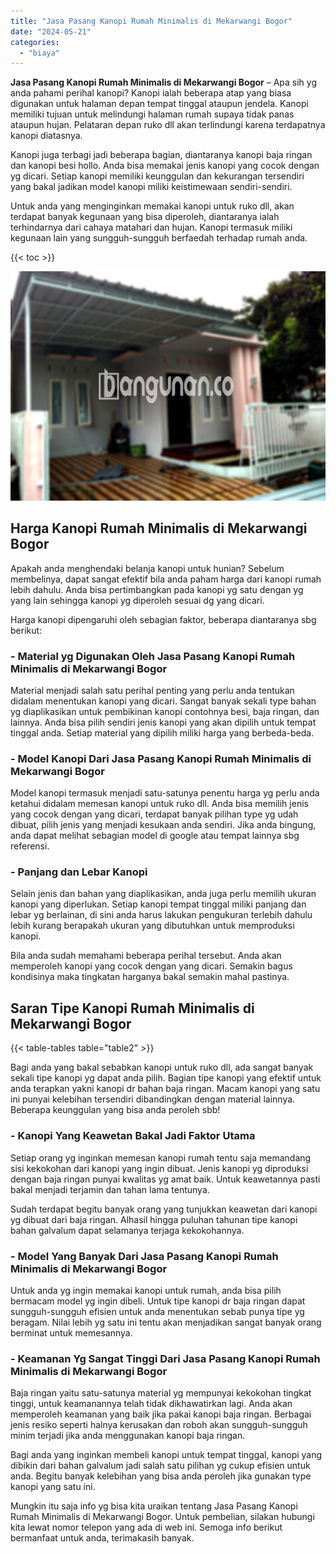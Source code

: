 ```yaml
---
title: "Jasa Pasang Kanopi Rumah Minimalis di Mekarwangi Bogor"
date: "2024-05-21"
categories: 
  - "biaya"
---
```


**Jasa Pasang Kanopi Rumah Minimalis di Mekarwangi Bogor** – Apa sih yg anda pahami perihal kanopi? Kanopi ialah beberapa atap yang biasa digunakan untuk halaman depan tempat tinggal ataupun jendela. Kanopi memiliki tujuan untuk melindungi halaman rumah supaya tidak panas ataupun hujan. Pelataran depan ruko dll akan terlindungi karena terdapatnya kanopi diatasnya.

Kanopi juga terbagi jadi beberapa bagian, diantaranya kanopi baja ringan dan kanopi besi hollo. Anda bisa memakai jenis kanopi yang cocok dengan yg dicari. Setiap kanopi memiliki keunggulan dan kekurangan tersendiri yang bakal jadikan model kanopi miliki keistimewaan sendiri-sendiri.

Untuk anda yang menginginkan memakai kanopi untuk ruko dll, akan terdapat banyak kegunaan yang bisa diperoleh, diantaranya ialah terhindarnya dari cahaya matahari dan hujan. Kanopi termasuk miliki kegunaan lain yang sungguh-sungguh berfaedah terhadap rumah anda.

{{< toc >}}

![Jasa Pasang Kanopi Rumah Minimalis di Mekarwangi Bogor](/images/harga-kanopi-minimalis-45.png)

## Harga Kanopi Rumah Minimalis di Mekarwangi Bogor

Apakah anda menghendaki belanja kanopi untuk hunian? Sebelum membelinya, dapat sangat efektif bila anda paham harga dari kanopi rumah lebih dahulu. Anda bisa pertimbangkan pada kanopi yg satu dengan yg yang lain sehingga kanopi yg diperoleh sesuai dg yang dicari.

Harga kanopi dipengaruhi oleh sebagian faktor, beberapa diantaranya sbg berikut:

### \- Material yg Digunakan Oleh Jasa Pasang Kanopi Rumah Minimalis di Mekarwangi Bogor

Material menjadi salah satu perihal penting yang perlu anda tentukan didalam menentukan kanopi yang dicari. Sangat banyak sekali type bahan yg diaplikasikan untuk pembikinan kanopi contohnya besi, baja ringan, dan lainnya. Anda bisa pilih sendiri jenis kanopi yang akan dipilih untuk tempat tinggal anda. Setiap material yang dipilih miliki harga yang berbeda-beda.

### \- Model Kanopi Dari Jasa Pasang Kanopi Rumah Minimalis di Mekarwangi Bogor

Model kanopi termasuk menjadi satu-satunya penentu harga yg perlu anda ketahui didalam memesan kanopi untuk ruko dll. Anda bisa memilih jenis yang cocok dengan yang dicari, terdapat banyak pilihan type yg udah dibuat, pilih jenis yang menjadi kesukaan anda sendiri. Jika anda bingung, anda dapat melihat sebagian model di google atau tempat lainnya sbg referensi.

### \- Panjang dan Lebar Kanopi

Selain jenis dan bahan yang diaplikasikan, anda juga perlu memilih ukuran kanopi yang diperlukan. Setiap kanopi tempat tinggal miliki panjang dan lebar yg berlainan, di sini anda harus lakukan pengukuran terlebih dahulu lebih kurang berapakah ukuran yang dibutuhkan untuk memproduksi kanopi.

Bila anda sudah memahami beberapa perihal tersebut. Anda akan memperoleh kanopi yang cocok dengan yang dicari. Semakin bagus kondisinya maka tingkatan harganya bakal semakin mahal pastinya.

## Saran Tipe Kanopi Rumah Minimalis di Mekarwangi Bogor

{{< table-tables table="table2" >}}

Bagi anda yang bakal sebabkan kanopi untuk ruko dll, ada sangat banyak sekali tipe kanopi yg dapat anda pilih. Bagian tipe kanopi yang efektif untuk anda terapkan yakni kanopi dr bahan baja ringan. Macam kanopi yang satu ini punyai kelebihan tersendiri dibandingkan dengan material lainnya. Beberapa keunggulan yang bisa anda peroleh sbb!

### \- Kanopi Yang Keawetan Bakal Jadi Faktor Utama

Setiap orang yg inginkan memesan kanopi rumah tentu saja memandang sisi kekokohan dari kanopi yang ingin dibuat. Jenis kanopi yg diproduksi dengan baja ringan punyai kwalitas yg amat baik. Untuk keawetannya pasti bakal menjadi terjamin dan tahan lama tentunya.

Sudah terdapat begitu banyak orang yang tunjukkan keawetan dari kanopi yg dibuat dari baja ringan. Alhasil hingga puluhan tahunan tipe kanopi bahan galvalum dapat selamanya terjaga kekokohannya.

### \- Model Yang Banyak Dari Jasa Pasang Kanopi Rumah Minimalis di Mekarwangi Bogor

Untuk anda yg ingin memakai kanopi untuk rumah, anda bisa pilih bermacam model yg ingin dibeli. Untuk tipe kanopi dr baja ringan dapat sungguh-sungguh efisien untuk anda menentukan sebab punya tipe yg beragam. Nilai lebih yg satu ini tentu akan menjadikan sangat banyak orang berminat untuk memesannya.

### \- Keamanan Yg Sangat Tinggi Dari Jasa Pasang Kanopi Rumah Minimalis di Mekarwangi Bogor

Baja ringan yaitu satu-satunya material yg mempunyai kekokohan tingkat tinggi, untuk keamanannya telah tidak dikhawatirkan lagi. Anda akan memperoleh keamanan yang baik jika pakai kanopi baja ringan. Berbagai jenis resiko seperti halnya kerusakan dan roboh akan sungguh-sungguh minim terjadi jika anda menggunakan kanopi baja ringan.

Bagi anda yang inginkan membeli kanopi untuk tempat tinggal, kanopi yang dibikin dari bahan galvalum jadi salah satu pilihan yg cukup efisien untuk anda. Begitu banyak kelebihan yang bisa anda peroleh jika gunakan type kanopi yang satu ini.

Mungkin itu saja info yg bisa kita uraikan tentang Jasa Pasang Kanopi Rumah Minimalis di Mekarwangi Bogor. Untuk pembelian, silakan hubungi kita lewat nomor telepon yang ada di web ini. Semoga info berikut bermanfaat untuk anda, terimakasih banyak.
